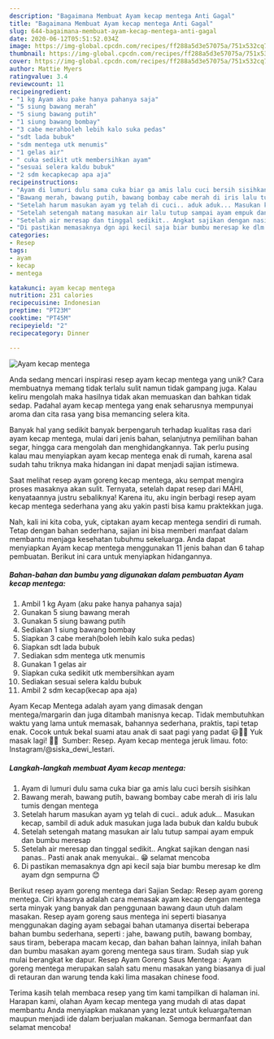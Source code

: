 ```yaml
---
description: "Bagaimana Membuat Ayam kecap mentega Anti Gagal"
title: "Bagaimana Membuat Ayam kecap mentega Anti Gagal"
slug: 644-bagaimana-membuat-ayam-kecap-mentega-anti-gagal
date: 2020-06-12T05:51:52.034Z
image: https://img-global.cpcdn.com/recipes/ff288a5d3e57075a/751x532cq70/ayam-kecap-mentega-foto-resep-utama.jpg
thumbnail: https://img-global.cpcdn.com/recipes/ff288a5d3e57075a/751x532cq70/ayam-kecap-mentega-foto-resep-utama.jpg
cover: https://img-global.cpcdn.com/recipes/ff288a5d3e57075a/751x532cq70/ayam-kecap-mentega-foto-resep-utama.jpg
author: Mattie Myers
ratingvalue: 3.4
reviewcount: 11
recipeingredient:
- "1 kg Ayam aku pake hanya pahanya saja"
- "5 siung bawang merah"
- "5 siung bawang putih"
- "1 siung bawang bombay"
- "3 cabe merahboleh lebih kalo suka pedas"
- "sdt lada bubuk"
- "sdm mentega utk menumis"
- "1 gelas air"
- " cuka sedikit utk membersihkan ayam"
- "sesuai selera kaldu bubuk"
- "2 sdm kecapkecap apa aja"
recipeinstructions:
- "Ayam di lumuri dulu sama cuka biar ga amis lalu cuci bersih sisihkan"
- "Bawang merah, bawang putih, bawang bombay cabe merah di iris lalu tumis dengan mentega"
- "Setelah harum masukan ayam yg telah di cuci.. aduk aduk... Masukan kecap, sambil di aduk aduk masukan juga lada bubuk dan kaldu bubuk"
- "Setelah setengah matang masukan air lalu tutup sampai ayam empuk dan bumbu meresap"
- "Setelah air meresap dan tinggal sedikit.. Angkat sajikan dengan nasi panas.. Pasti anak anak menyukai.. 😁 selamat mencoba"
- "Di pastikan memasaknya dgn api kecil saja biar bumbu meresap ke dlm ayam dgn sempurna 😊"
categories:
- Resep
tags:
- ayam
- kecap
- mentega

katakunci: ayam kecap mentega 
nutrition: 231 calories
recipecuisine: Indonesian
preptime: "PT23M"
cooktime: "PT45M"
recipeyield: "2"
recipecategory: Dinner

---
```



![Ayam kecap mentega](https://img-global.cpcdn.com/recipes/ff288a5d3e57075a/751x532cq70/ayam-kecap-mentega-foto-resep-utama.jpg)

Anda sedang mencari inspirasi resep ayam kecap mentega yang unik? Cara membuatnya memang tidak terlalu sulit namun tidak gampang juga. Kalau keliru mengolah maka hasilnya tidak akan memuaskan dan bahkan tidak sedap. Padahal ayam kecap mentega yang enak seharusnya mempunyai aroma dan cita rasa yang bisa memancing selera kita.

Banyak hal yang sedikit banyak berpengaruh terhadap kualitas rasa dari ayam kecap mentega, mulai dari jenis bahan, selanjutnya pemilihan bahan segar, hingga cara mengolah dan menghidangkannya. Tak perlu pusing kalau mau menyiapkan ayam kecap mentega enak di rumah, karena asal sudah tahu triknya maka hidangan ini dapat menjadi sajian istimewa.

Saat melihat resep ayam goreng kecap mentega, aku sempat mengira proses masaknya akan sulit. Ternyata, setelah dapat resep dari MAHI, kenyataannya justru sebaliknya! Karena itu, aku ingin berbagi resep ayam kecap mentega sederhana yang aku yakin pasti bisa kamu praktekkan juga.


Nah, kali ini kita coba, yuk, ciptakan ayam kecap mentega sendiri di rumah. Tetap dengan bahan sederhana, sajian ini bisa memberi manfaat dalam membantu menjaga kesehatan tubuhmu sekeluarga. Anda dapat menyiapkan Ayam kecap mentega menggunakan 11 jenis bahan dan 6 tahap pembuatan. Berikut ini cara untuk menyiapkan hidangannya.

<!--inarticleads1-->

##### Bahan-bahan dan bumbu yang digunakan dalam pembuatan Ayam kecap mentega:

1. Ambil 1 kg Ayam (aku pake hanya pahanya saja)
1. Gunakan 5 siung bawang merah
1. Gunakan 5 siung bawang putih
1. Sediakan 1 siung bawang bombay
1. Siapkan 3 cabe merah(boleh lebih kalo suka pedas)
1. Siapkan sdt lada bubuk
1. Sediakan sdm mentega utk menumis
1. Gunakan 1 gelas air
1. Siapkan  cuka sedikit utk membersihkan ayam
1. Sediakan sesuai selera kaldu bubuk
1. Ambil 2 sdm kecap(kecap apa aja)


Ayam Kecap Mentega adalah ayam yang dimasak dengan mentega/margarin dan juga ditambah manisnya kecap. Tidak membutuhkan waktu yang lama untuk memasak, bahannya sederhana, praktis, tapi tetap enak. Cocok untuk bekal suami atau anak di saat pagi yang padat 😃👍🏻 Yuk masak lagi! 👩‍🍳 ️ Sumber: Resep. Ayam kecap mentega jeruk limau. foto: Instagram/@siska_dewi_lestari. 

<!--inarticleads2-->

##### Langkah-langkah membuat Ayam kecap mentega:

1. Ayam di lumuri dulu sama cuka biar ga amis lalu cuci bersih sisihkan
1. Bawang merah, bawang putih, bawang bombay cabe merah di iris lalu tumis dengan mentega
1. Setelah harum masukan ayam yg telah di cuci.. aduk aduk... Masukan kecap, sambil di aduk aduk masukan juga lada bubuk dan kaldu bubuk
1. Setelah setengah matang masukan air lalu tutup sampai ayam empuk dan bumbu meresap
1. Setelah air meresap dan tinggal sedikit.. Angkat sajikan dengan nasi panas.. Pasti anak anak menyukai.. 😁 selamat mencoba
1. Di pastikan memasaknya dgn api kecil saja biar bumbu meresap ke dlm ayam dgn sempurna 😊


Berikut resep ayam goreng mentega dari Sajian Sedap: Resep ayam goreng mentega. Ciri khasnya adalah cara memasak ayam kecap dengan mentega serta minyak yang banyak dan penggunaan bawang daun utuh dalam masakan. Resep ayam goreng saus mentega ini seperti biasanya menggunakan daging ayam sebagai bahan utamanya disertai beberapa bahan bumbu sederhana, seperti : jahe, bawang putih, bawang bombay, saus tiram, beberapa macam kecap, dan bahan bahan lainnya, inilah bahan dan bumbu masakan ayam goreng mentega saus tiram. Sudah siap yuk mulai berangkat ke dapur. Resep Ayam Goreng Saus Mentega : Ayam goreng mentega merupakan salah satu menu masakan yang biasanya di jual di retauran dan warung tenda kaki lima masakan chinese food. 

Terima kasih telah membaca resep yang tim kami tampilkan di halaman ini. Harapan kami, olahan Ayam kecap mentega yang mudah di atas dapat membantu Anda menyiapkan makanan yang lezat untuk keluarga/teman maupun menjadi ide dalam berjualan makanan. Semoga bermanfaat dan selamat mencoba!

